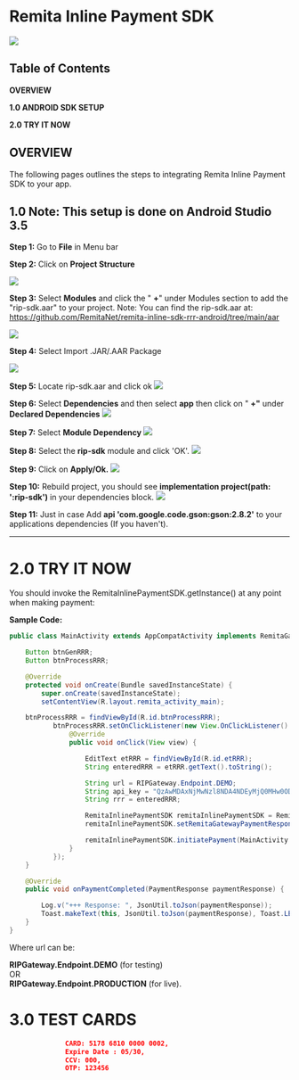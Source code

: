 
# Remita Inline Payment SDK

![](images/inline_snapshot.JPG)

## Table of Contents

**OVERVIEW**

**1.0  ANDROID SDK SETUP**

**2.0  TRY IT NOW**


## OVERVIEW

The following pages outlines the steps to integrating Remita Inline Payment SDK to your app.

## 1.0         Note: This setup is done on Android Studio 3.5

**Step 1:** Go to **File** in Menu bar

**Step 2:** Click on **Project Structure**

![](images/project_structure.JPG)
 

**Step 3:** Select **Modules** and click the &quot; **+**&quot; under Modules section to add the &quot;rip-sdk.aar&quot; to your project.
Note: You can find the rip-sdk.aar at: https://github.com/RemitaNet/remita-inline-sdk-rrr-android/tree/main/aar

 ![](images/modules.JPG)



**Step 4:** Select Import .JAR/.AAR Package

 ![](images/aar_location.JPG)



**Step 5:** Locate rip-sdk.aar and click ok
 ![](images/import_module.JPG)


**Step 6:** Select **Dependencies** and then select **app** then click on &quot; **+&quot;** under **Declared Dependencies**
![](images/dependencies.JPG)
 

**Step 7:** Select **Module Dependency**
![](images/module_dependency.JPG)
 
**Step 8:** Select the **rip-sdk** module and click &#39;OK&#39;.
![](images/select_rip-sdk.JPG)
 
**Step 9:** Click on **Apply/Ok.**
![](images/select_rip-sdk_2.JPG)

**Step 10:** Rebuild project, you should see **implementation project(path: &#39;:rip-sdk&#39;)** in your dependencies block.
![](images/rebuild.JPG)

**Step 11:** Just in case
Add  **api 'com.google.code.gson:gson:2.8.2'** to your applications dependencies (If you haven't).
 
** **



# 2.0         TRY IT NOW

You should invoke the RemitaInlinePaymentSDK.getInstance() at any point when making payment:

**Sample Code:**
```java
public class MainActivity extends AppCompatActivity implements RemitaGatewayPaymentResponseListener {

    Button btnGenRRR;
    Button btnProcessRRR;

    @Override
    protected void onCreate(Bundle savedInstanceState) {
        super.onCreate(savedInstanceState);
        setContentView(R.layout.remita_activity_main);

    btnProcessRRR = findViewById(R.id.btnProcessRRR);
           btnProcessRRR.setOnClickListener(new View.OnClickListener() {
               @Override
               public void onClick(View view) {

                   EditText etRRR = findViewById(R.id.etRRR);
                   String enteredRRR = etRRR.getText().toString();

                   String url = RIPGateway.Endpoint.DEMO;
                   String api_key = "QzAwMDAxNjMwNzl8NDA4NDEyMjQ0MHw0ODZkYTZkOTE4NTVhNzMzZmIzZTM5MTU2ZDBjZDYxY2Y4MzY4ODQ1NzRkYzIyOTI2OWQzMTU1M2NlNzdkNGZkZGIyNjI1MzA1ZjZkNzkzYzM2NTE4NzUxNTI0OWVjYjAxODUyNGZmYTM3NjY3M2IwZWNjYTU3OWEwYjE5NGMyNQ==";
                   String rrr = enteredRRR;

                   RemitaInlinePaymentSDK remitaInlinePaymentSDK = RemitaInlinePaymentSDK.getInstance();
                   remitaInlinePaymentSDK.setRemitaGatewayPaymentResponseListener(MainActivity.this);

                   remitaInlinePaymentSDK.initiatePayment(MainActivity.this, url, api_key, rrr);
               }
           });
    }

    @Override
    public void onPaymentCompleted(PaymentResponse paymentResponse) {

        Log.v("+++ Response: ", JsonUtil.toJson(paymentResponse));
        Toast.makeText(this, JsonUtil.toJson(paymentResponse), Toast.LENGTH_LONG);
    }
}
 ```

Where url can be:

**RIPGateway.Endpoint.DEMO** (for testing)  
                    OR  
**RIPGateway.Endpoint.PRODUCTION** (for live).


# 3.0         TEST CARDS
```json
              CARD: 5178 6810 0000 0002,  
              Expire Date : 05/30,  
              CCV: 000, 
              OTP: 123456
```
